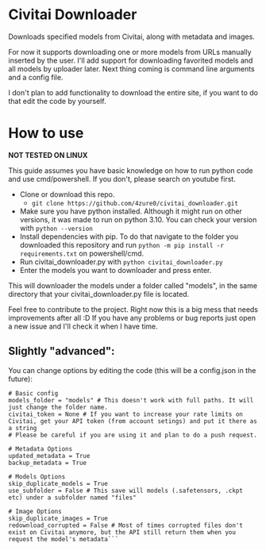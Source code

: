 # Civitai Downloader
Downloads specified models from Civitai, along with metadata and images.

For now it supports downloading one or more models from URLs manually inserted by the user.
I'll add support for downloading favorited models and all models by uploader later.
Next thing coming is command line arguments and a config file.

I don't plan to add functionality to download the entire site, if you want to do that edit the code by yourself.



# How to use
**NOT TESTED ON LINUX**

This guide assumes you have basic knowledge on how to run python code and use cmd/powershell. If you don't, please search on youtube first.

- Clone or download this repo.
  - `git clone https://github.com/4zure0/civitai_downloader.git`
- Make sure you have python installed. Although it might run on other versions, it was made to run on python 3.10. You can check your version with `python --version`
- Install dependencies with pip. To do that navigate to the folder you downloaded this repository and run `python -m pip install -r requirements.txt` on powershell/cmd.
- Run civitai_downloader.py with `python civitai_downloader.py`
- Enter the models you want to downloader and press enter.

This will downloader the models under a folder called "models", in the same directory that your civitai_downloader.py file is located. 

Feel free to contribute to the project. Right now this is a big mess that needs improvements after all :D
If you have any problems or bug reports just open a new issue and I'll check it when I have time.

## Slightly "advanced":
You can change options by editing the code (this will be a config.json in the future): 
```
# Basic config
models_folder = "models" # This doesn't work with full paths. It will just change the folder name.
civitai_token = None # If you want to increase your rate limits on Civitai, get your API token (from account setings) and put it there as a string
# Please be careful if you are using it and plan to do a push request.

# Metadata Options
updated_metadata = True
backup_metadata = True

# Models Options
skip_duplicate_models = True
use_subfolder = False # This save will models (.safetensors, .ckpt etc) under a subfolder named "files"

# Image Options
skip_duplicate_images = True
redownload_corrupted = False # Most of times corrupted files don't exist on Civitai anymore, but the API still return them when you request the model's metadata```

